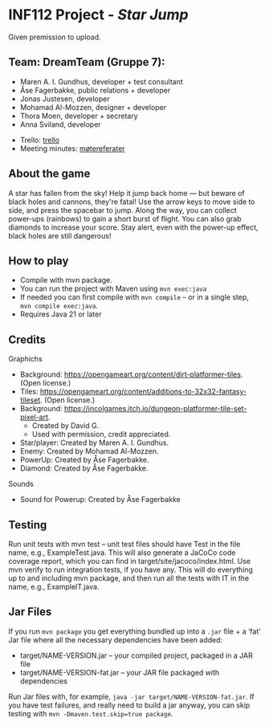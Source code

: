 # INF112 Project - _Star Jump_
Given premission to upload.
## Team: **DreamTeam** (Gruppe 7):

- Maren A. I. Gundhus, developer + test consultant
- Åse Fagerbakke, public relations + developer
- Jonas Justesen, developer
- Mohamad Al-Mozzen, designer + developer
- Thora Moen, developer + secretary
- Anna Sviland, developer

* Trello: [trello](https://trello.com/b/g0zg5tGH/inf112)
* Meeting minutes: [møtereferater](doc/meetingMinutes.md)

## About the game

 A star has fallen from the sky! Help it jump back home — but beware of black holes and cannons, they're fatal! Use the arrow 
 keys to move side to side, and press the spacebar to jump. Along the way, you can collect power-ups (rainbows) to gain a 
 short burst of flight. You can also grab diamonds to increase your score. Stay alert, even with the power-up effect, black
 holes are still dangerous!

## How to play

- Compile with mvn package.
- You can run the project with Maven using `mvn exec:java`
- If needed you can first compile with `mvn compile` – or in a single step, `mvn compile exec:java`.
- Requires Java 21 or later

## Credits

Graphichs

- Background: https://opengameart.org/content/dirt-platformer-tiles. (Open license.)
- Tiles: https://opengameart.org/content/additions-to-32x32-fantasy-tileset. (Open license.)
- Background: https://incolgames.itch.io/dungeon-platformer-tile-set-pixel-art.
  - Created by David G.
  - Used with permission, credit appreciated.
- Star/player: Created by Maren A. I. Gundhus.
- Enemy: Created by Mohamad Al-Mozzen.
- PowerUp: Created by Åse Fagerbakke.
- Diamond: Created by Åse Fagerbakke.

Sounds

- Sound for Powerup: Created by Åse Fagerbakke

## Testing

Run unit tests with mvn test – unit test files should have Test in the file name, e.g., ExampleTest.java. This will also generate a JaCoCo code coverage report, which you can find in target/site/jacoco/index.html.
Use mvn verify to run integration tests, if you have any. This will do everything up to and including mvn package, and then run all the tests with IT in the name, e.g., ExampleIT.java.

## Jar Files

If you run `mvn package` you get everything bundled up into a `.jar` file + a ‘fat’ Jar file where all the necessary dependencies have been added:

- target/NAME-VERSION.jar – your compiled project, packaged in a JAR file
- target/NAME-VERSION-fat.jar – your JAR file packaged with dependencies

Run Jar files with, for example, `java -jar target/NAME-VERSION-fat.jar`.
If you have test failures, and really need to build a jar anyway, you can skip testing with `mvn -Dmaven.test.skip=true package`.
